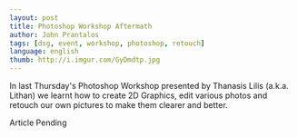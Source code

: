 ```yaml
---
layout: post
title: Photoshop Workshop Aftermath
author: John Prantalos
tags: [dsg, event, workshop, photoshop, retouch]
language: english
thumb: http://i.imgur.com/GyDmdtp.jpg
---
```

In last Thursday's Photoshop Workshop presented by Thanasis Lilis (a.k.a.
Lithan) we learnt how to create 2D Graphics, edit various photos and retouch
our own pictures to make them clearer and better.

Article Pending
